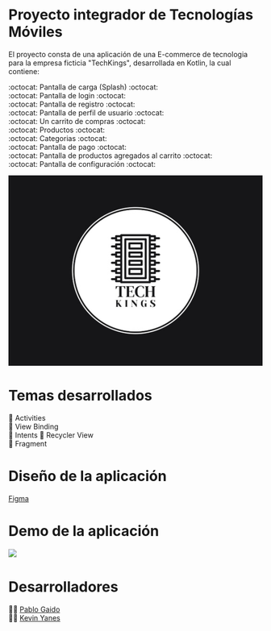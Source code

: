 # Proyecto integrador de Tecnologías Móviles

El proyecto consta de una aplicación de una E-commerce de tecnologia para la empresa ficticia "TechKings", desarrollada en Kotlin, la cual contiene:  

:octocat: Pantalla de carga (Splash) :octocat:    
:octocat: Pantalla de login :octocat:    
:octocat: Pantalla de registro :octocat:  
:octocat: Pantalla de perfil de usuario :octocat:  
:octocat: Un carrito de compras :octocat:  
:octocat: Productos :octocat:  
:octocat: Categorias :octocat:  
:octocat: Pantalla de pago :octocat:  
:octocat: Pantalla de productos agregados al carrito :octocat:  
:octocat: Pantalla de configuración :octocat:  

<p align="center">
     <img src="/resources/LogoTecnologiaMovil.jpg" />
</p>

# Temas desarrollados
📝 Activities  
📝 View Binding  
📝 Intents
📝 Recycler View  
📝 Fragment  

# Diseño de la aplicación
[Figma](https://www.figma.com/file/KyBU5VFZdcYjcfLlk11tFG/Proyecto-Integrador%3A-Tecnologias-M%C3%B3viles?node-id=0%3A1)

# Demo de la aplicación
![](https://github.com/Pablo592/TecMovilesProyectoIntegrador/blob/dev/App-TechKings.gif)

# Desarrolladores
👨‍💻 [Pablo Gaido](https://github.com/Pablo592)  
👨‍💻 [Kevin Yanes](https://github.com/kyanesdev)
